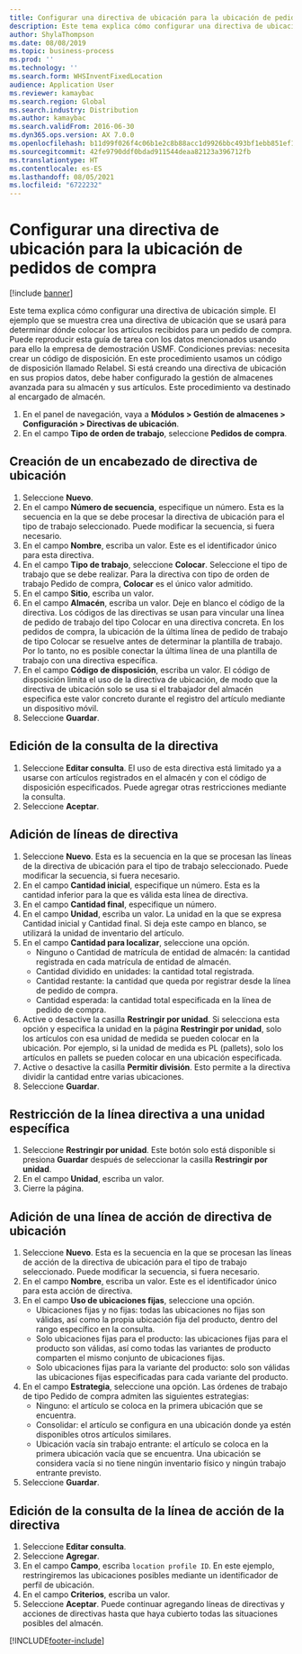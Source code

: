 ```yaml
---
title: Configurar una directiva de ubicación para la ubicación de pedidos de compra
description: Este tema explica cómo configurar una directiva de ubicación simple.
author: ShylaThompson
ms.date: 08/08/2019
ms.topic: business-process
ms.prod: ''
ms.technology: ''
ms.search.form: WHSInventFixedLocation
audience: Application User
ms.reviewer: kamaybac
ms.search.region: Global
ms.search.industry: Distribution
ms.author: kamaybac
ms.search.validFrom: 2016-06-30
ms.dyn365.ops.version: AX 7.0.0
ms.openlocfilehash: b11d99f026f4c06b1e2c8b88acc1d9926bbc493bf1ebb851ef1b7b78daff2a9c
ms.sourcegitcommit: 42fe9790ddf0bdad911544deaa82123a396712fb
ms.translationtype: HT
ms.contentlocale: es-ES
ms.lasthandoff: 08/05/2021
ms.locfileid: "6722232"
---
```

# <a name="set-up-a-location-directive-for-purchase-order-put-away"></a>Configurar una directiva de ubicación para la ubicación de pedidos de compra

[!include [banner](../../includes/banner.md)]

Este tema explica cómo configurar una directiva de ubicación simple. El ejemplo que se muestra crea una directiva de ubicación que se usará para determinar dónde colocar los artículos recibidos para un pedido de compra. Puede reproducir esta guía de tarea con los datos mencionados usando para ello la empresa de demostración USMF. Condiciones previas: necesita crear un código de disposición. En este procedimiento usamos un código de disposición llamado Relabel. Si está creando una directiva de ubicación en sus propios datos, debe haber configurado la gestión de almacenes avanzada para su almacén y sus artículos. Este procedimiento va destinado al encargado de almacén.

1. En el panel de navegación, vaya a **Módulos > Gestión de almacenes > Configuración > Directivas de ubicación**.
2. En el campo **Tipo de orden de trabajo**, seleccione **Pedidos de compra**.

## <a name="create-a-location-directive-header"></a>Creación de un encabezado de directiva de ubicación
1. Seleccione **Nuevo**.
2. En el campo **Número de secuencia**, especifique un número. Esta es la secuencia en la que se debe procesar la directiva de ubicación para el tipo de trabajo seleccionado. Puede modificar la secuencia, si fuera necesario.  
3. En el campo **Nombre**, escriba un valor. Este es el identificador único para esta directiva.  
4. En el campo **Tipo de trabajo**, seleccione **Colocar**. Seleccione el tipo de trabajo que se debe realizar. Para la directiva con tipo de orden de trabajo Pedido de compra, **Colocar** es el único valor admitido.  
5. En el campo **Sitio**, escriba un valor.
6. En el campo **Almacén**, escriba un valor. Deje en blanco el código de la directiva.  Los códigos de las directivas se usan para vincular una línea de pedido de trabajo del tipo Colocar en una directiva concreta. En los pedidos de compra, la ubicación de la última línea de pedido de trabajo de tipo Colocar se resuelve antes de determinar la plantilla de trabajo. Por lo tanto, no es posible conectar la última línea de una plantilla de trabajo con una directiva específica.   
7. En el campo **Código de disposición**, escriba un valor. El código de disposición limita el uso de la directiva de ubicación, de modo que la directiva de ubicación solo se usa si el trabajador del almacén especifica este valor concreto durante el registro del artículo mediante un dispositivo móvil.  
8. Seleccione **Guardar**.

## <a name="edit-the-query-for-directive"></a>Edición de la consulta de la directiva
1. Seleccione **Editar consulta**. El uso de esta directiva está limitado ya a usarse con artículos registrados en el almacén y con el código de disposición especificados. Puede agregar otras restricciones mediante la consulta.  
2. Seleccione **Aceptar**.

## <a name="add-directive-lines"></a>Adición de líneas de directiva
1. Seleccione **Nuevo**. Esta es la secuencia en la que se procesan las líneas de la directiva de ubicación para el tipo de trabajo seleccionado. Puede modificar la secuencia, si fuera necesario.  
2. En el campo **Cantidad inicial**, especifique un número. Esta es la cantidad inferior para la que es válida esta línea de directiva.  
3. En el campo **Cantidad final**, especifique un número.
4. En el campo **Unidad**, escriba un valor. La unidad en la que se expresa Cantidad inicial y Cantidad final. Si deja este campo en blanco, se utilizará la unidad de inventario del artículo.  
5. En el campo **Cantidad para localizar**, seleccione una opción.
    - Ninguno o Cantidad de matrícula de entidad de almacén: la cantidad registrada en cada matrícula de entidad de almacén.  
    - Cantidad dividido en unidades: la cantidad total registrada.  
    - Cantidad restante: la cantidad que queda por registrar desde la línea de pedido de compra.  
    - Cantidad esperada: la cantidad total especificada en la línea de pedido de compra.  
6. Active o desactive la casilla **Restringir por unidad**. Si selecciona esta opción y especifica la unidad en la página **Restringir por unidad**, solo los artículos con esa unidad de medida se pueden colocar en la ubicación. Por ejemplo, si la unidad de medida es PL (pallets), solo los artículos en pallets se pueden colocar en una ubicación especificada.  
7. Active o desactive la casilla **Permitir división**. Esto permite a la directiva dividir la cantidad entre varias ubicaciones.  
8. Seleccione **Guardar**.

## <a name="restrict-the-directive-line-to-a-specific-unit"></a>Restricción de la línea directiva a una unidad específica
1. Seleccione **Restringir por unidad**. Este botón solo está disponible si presiona **Guardar** después de seleccionar la casilla **Restringir por unidad**.  
2. En el campo **Unidad**, escriba un valor.
3. Cierre la página.

## <a name="add-a-location-directive-action-line"></a>Adición de una línea de acción de directiva de ubicación
1. Seleccione **Nuevo**. Esta es la secuencia en la que se procesan las líneas de acción de la directiva de ubicación para el tipo de trabajo seleccionado. Puede modificar la secuencia, si fuera necesario.  
2. En el campo **Nombre**, escriba un valor. Este es el identificador único para esta acción de directiva.  
3. En el campo **Uso de ubicaciones fijas**, seleccione una opción.
    - Ubicaciones fijas y no fijas: todas las ubicaciones no fijas son válidas, así como la propia ubicación fija del producto, dentro del rango específico en la consulta.  
    - Solo ubicaciones fijas para el producto: las ubicaciones fijas para el producto son válidas, así como todas las variantes de producto comparten el mismo conjunto de ubicaciones fijas.  
    - Solo ubicaciones fijas para la variante del producto: solo son válidas las ubicaciones fijas especificadas para cada variante del producto.  
4. En el campo **Estrategia**, seleccione una opción. Las órdenes de trabajo de tipo Pedido de compra admiten las siguientes estrategias: 
    - Ninguno: el artículo se coloca en la primera ubicación que se encuentra.  
    - Consolidar: el artículo se configura en una ubicación donde ya estén disponibles otros artículos similares.  
    - Ubicación vacía sin trabajo entrante: el artículo se coloca en la primera ubicación vacía que se encuentra. Una ubicación se considera vacía si no tiene ningún inventario físico y ningún trabajo entrante previsto.  
5. Seleccione **Guardar**.

## <a name="edit-the-query-for-directive-action-line"></a>Edición de la consulta de la línea de acción de la directiva
1. Seleccione **Editar consulta**.
2. Seleccione **Agregar**.
3. En el campo **Campo**, escriba `location profile ID`. En este ejemplo, restringiremos las ubicaciones posibles mediante un identificador de perfil de ubicación.  
4. En el campo **Criterios**, escriba un valor.
5. Seleccione **Aceptar**. Puede continuar agregando líneas de directivas y acciones de directivas hasta que haya cubierto todas las situaciones posibles del almacén.  



[!INCLUDE[footer-include](../../../includes/footer-banner.md)]